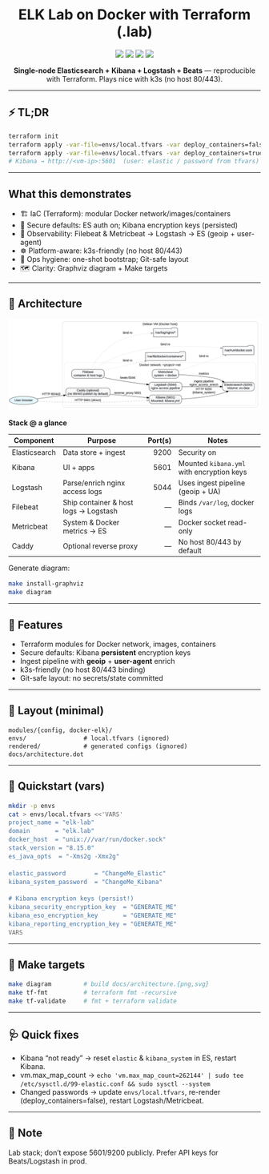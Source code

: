 <h1 align="center">ELK Lab on Docker with Terraform (.lab)</h1>
<p align="center">
  <img src="https://img.shields.io/badge/IaC-Terraform-623CE4?logo=terraform&logoColor=white" />
  <img src="https://img.shields.io/badge/Containers-Docker-2496ED?logo=docker&logoColor=white" />
  <img src="https://img.shields.io/badge/Stack-ELK-005571?logo=elastic&logoColor=white" />
  <img src="https://img.shields.io/badge/OS-Debian-A81D33?logo=debian&logoColor=white" />
</p>

<p align="center"><b>Single-node Elasticsearch + Kibana + Logstash + Beats</b> — reproducible with Terraform. Plays nice with k3s (no host 80/443).</p>

---

## ⚡ TL;DR
```bash
terraform init
terraform apply -var-file=envs/local.tfvars -var deploy_containers=false   # render configs
terraform apply -var-file=envs/local.tfvars -var deploy_containers=true    # start stack
# Kibana → http://<vm-ip>:5601  (user: elastic / password from tfvars)
```
---

## What this demonstrates
- 🏗️ IaC (Terraform): modular Docker network/images/containers
- 🔐 Secure defaults: ES auth on; Kibana encryption keys (persisted)
- 🔭 Observability: Filebeat & Metricbeat → Logstash → ES (geoip + user-agent)
- ☸️ Platform-aware: k3s-friendly (no host 80/443)
- 🧼 Ops hygiene: one-shot bootstrap; Git-safe layout
- 🗺️ Clarity: Graphviz diagram + Make targets

---

## 🔭 Architecture
<p align="center">
  <img src="docs/architecture.png" width="820" alt="Architecture diagram"/>
</p>

**Stack @ a glance**

| Component    | Purpose                               | Port(s) | Notes |
|---|---|---:|---|
| Elasticsearch | Data store + ingest                   | 9200    | Security on |
| Kibana       | UI + apps                              | 5601    | Mounted `kibana.yml` with encryption keys |
| Logstash     | Parse/enrich nginx access logs         | 5044    | Uses ingest pipeline (geoip + UA) |
| Filebeat     | Ship container & host logs → Logstash  | —       | Binds `/var/log`, docker logs |
| Metricbeat   | System & Docker metrics → ES           | —       | Docker socket read-only |
| Caddy        | Optional reverse proxy                 | —       | No host 80/443 by default |

Generate diagram:
```bash
make install-graphviz
make diagram
```

---

## 🧩 Features
- Terraform modules for Docker network, images, containers
- Secure defaults: Kibana **persistent** encryption keys
- Ingest pipeline with **geoip** + **user-agent** enrich
- k3s-friendly (no host 80/443 binding)
- Git-safe layout: no secrets/state committed

---

## 📂 Layout (minimal)
```
modules/{config, docker-elk}/
envs/                # local.tfvars (ignored)
rendered/            # generated configs (ignored)
docs/architecture.dot
```

---

## 🚀 Quickstart (vars)
```bash
mkdir -p envs
cat > envs/local.tfvars <<'VARS'
project_name = "elk-lab"
domain       = "elk.lab"
docker_host  = "unix:///var/run/docker.sock"
stack_version = "8.15.0"
es_java_opts  = "-Xms2g -Xmx2g"

elastic_password        = "ChangeMe_Elastic"
kibana_system_password  = "ChangeMe_Kibana"

# Kibana encryption keys (persist!)
kibana_security_encryption_key  = "GENERATE_ME"
kibana_eso_encryption_key       = "GENERATE_ME"
kibana_reporting_encryption_key = "GENERATE_ME"
VARS
```

---

## 🧰 Make targets
```bash
make diagram         # build docs/architecture.{png,svg}
make tf-fmt          # terraform fmt -recursive
make tf-validate     # fmt + terraform validate
```

---

## 🩺 Quick fixes
- Kibana “not ready” → reset `elastic` & `kibana_system` in ES, restart Kibana.
- vm.max_map_count → `echo 'vm.max_map_count=262144' | sudo tee /etc/sysctl.d/99-elastic.conf && sudo sysctl --system`
- Changed passwords → update `envs/local.tfvars`, re-render (deploy_containers=false), restart Logstash/Metricbeat.

---

## 🔐 Note
Lab stack; don’t expose 5601/9200 publicly. Prefer API keys for Beats/Logstash in prod.

